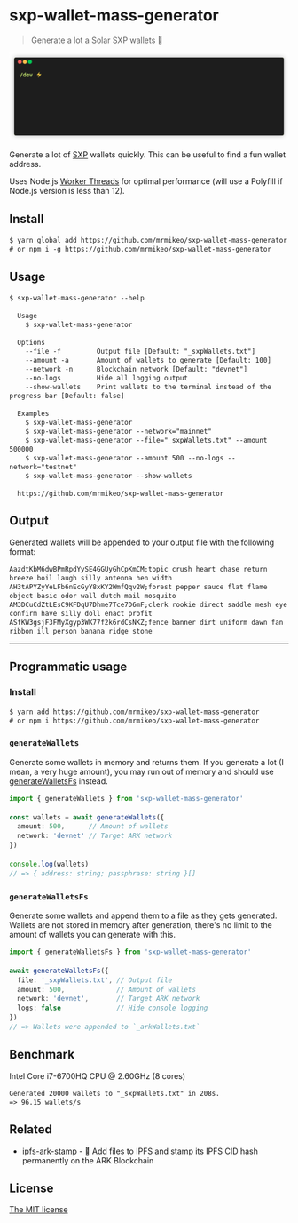 # sxp-wallet-mass-generator
> Generate a lot a Solar SXP wallets 👛

![Demo gif](./demo.gif)

Generate a lot of [SXP](https://solar.org/) wallets quickly. This can be useful to find a fun wallet address.

Uses Node.js [Worker Threads](https://nodejs.org/api/worker_threads.html) for optimal performance (will use a Polyfill if Node.js version is less than 12).

## Install

```
$ yarn global add https://github.com/mrmikeo/sxp-wallet-mass-generator
# or npm i -g https://github.com/mrmikeo/sxp-wallet-mass-generator
```

## Usage

```
$ sxp-wallet-mass-generator --help

  Usage
    $ sxp-wallet-mass-generator
  
  Options
    --file -f         Output file [Default: "_sxpWallets.txt"]
    --amount -a       Amount of wallets to generate [Default: 100]
    --network -n      Blockchain network [Default: "devnet"]
    --no-logs         Hide all logging output
    --show-wallets    Print wallets to the terminal instead of the progress bar [Default: false]

  Examples
    $ sxp-wallet-mass-generator
    $ sxp-wallet-mass-generator --network="mainnet"
    $ sxp-wallet-mass-generator --file="_sxpWallets.txt" --amount 500000
    $ sxp-wallet-mass-generator --amount 500 --no-logs --network="testnet"
    $ sxp-wallet-mass-generator --show-wallets

  https://github.com/mrmikeo/sxp-wallet-mass-generator
```

## Output
Generated wallets will be appended to your output file with the following format:

```
AazdtKbM6dwBPmRpdYySE4GGUyGhCpKmCM;topic crush heart chase return breeze boil laugh silly antenna hen width
AH3tAPYZyYeLFb6nEcGyY8xKY2WmfQqv2W;forest pepper sauce flat flame object basic odor wall dutch mail mosquito
AM3DCuCdZtLEsC9KFDqU7Dhme7Tce7D6mF;clerk rookie direct saddle mesh eye confirm have silly doll enact profit
ASfKW3gsjF3FMyXgyp3WK77f2k6rdCsNKZ;fence banner dirt uniform dawn fan ribbon ill person banana ridge stone
```

___

## Programmatic usage
### Install

```
$ yarn add https://github.com/mrmikeo/sxp-wallet-mass-generator
# or npm i https://github.com/mrmikeo/sxp-wallet-mass-generator
```

### `generateWallets`
Generate some wallets in memory and returns them. If you generate a lot (I mean, a very huge amount), you may run out of memory and should use [generateWalletsFs](#generateWalletsFs) instead.

```ts
import { generateWallets } from 'sxp-wallet-mass-generator'

const wallets = await generateWallets({
  amount: 500,      // Amount of wallets
  network: 'devnet' // Target ARK network
})

console.log(wallets)
// => { address: string; passphrase: string }[]
```

### `generateWalletsFs`
Generate some wallets and append them to a file as they gets generated.\
Wallets are not stored in memory after generation, there's no limit to the amount of wallets you can generate with this.

```ts
import { generateWalletsFs } from 'sxp-wallet-mass-generator'

await generateWalletsFs({
  file: '_sxpWallets.txt', // Output file
  amount: 500,             // Amount of wallets
  network: 'devnet',       // Target ARK network
  logs: false              // Hide console logging
})
// => Wallets were appended to `_arkWallets.txt` 
```

## Benchmark
Intel Core i7-6700HQ CPU @ 2.60GHz (8 cores)

```
Generated 20000 wallets to "_sxpWallets.txt" in 208s.
=> 96.15 wallets/s
```

## Related
 - [ipfs-ark-stamp](https://github.com/rigwild/ipfs-ark-stamp) - 📝 Add files to IPFS and stamp its IPFS CID hash permanently on the ARK Blockchain

## License
[The MIT license](./LICENSE)
